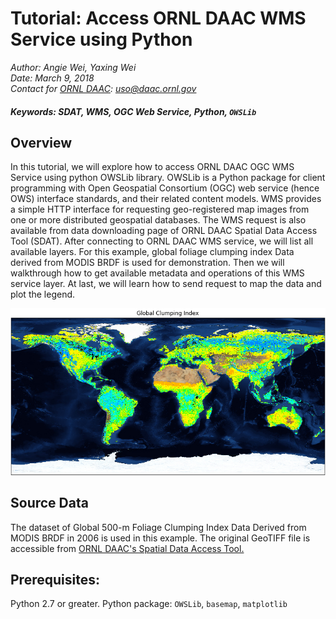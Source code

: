 # Tutorial: Access ORNL DAAC WMS Service using Python
*Author: Angie Wei, Yaxing Wei*
<br>
*Date: March 9, 2018*
<br>
*Contact for [ORNL DAAC](https://daac.ornl.gov/): uso@daac.ornl.gov*

##### Keywords:  SDAT, WMS, OGC Web Service, Python, `OWSLib`
## Overview
In this tutorial, we will explore how to access ORNL DAAC OGC WMS Service using python OWSLib library. OWSLib is a Python package for client programming with Open Geospatial Consortium (OGC) web service (hence OWS) interface standards, and their related content models. WMS provides a simple HTTP interface for requesting geo-registered map images from one or more distributed geospatial databases. The WMS request is also available from data downloading page of ORNL DAAC Spatial Data Access Tool (SDAT). After connecting to ORNL DAAC WMS service, we will list all available layers. For this example, global foliage clumping index Data derived from MODIS BRDF is used for demonstration. Then we will walkthrough how to get available metadata and operations of this WMS service layer. At last, we will learn how to send request to map the data and plot the legend.

![SDAT.PNG](image/SDAT.PNG)
## Source Data
The dataset of Global 500-m Foliage Clumping Index Data Derived from MODIS BRDF in 2006 is used in this example. The original GeoTIFF file is accessible from [ORNL DAAC's Spatial Data Access Tool.](https://webmap.ornl.gov/ogcdown/wcsdown.jsp?dg_id=1531_1)
## Prerequisites:
Python 2.7 or greater. Python package: `OWSLib`, `basemap`, `matplotlib`
